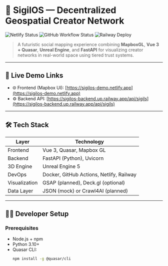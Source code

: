 # 🧿 SigilOS — Decentralized Geospatial Creator Network

![Netlify Status](https://api.netlify.com/api/v1/badges/YOUR_BADGE_ID/deploy-status)
![GitHub Workflow Status](https://github.com/YOUR_GITHUB_USERNAME/sigilos-app/actions/workflows/netlify-deploy.yml/badge.svg)
![Railway Deploy](https://img.shields.io/badge/Railway-Deployed-success?style=flat&logo=railway)

> A futuristic social mapping experience combining **MapboxGL**, **Vue 3 + Quasar**, **Unreal Engine**, and **FastAPI** for visualizing creator networks in real-world space using tiered trust systems.

---

## 🚀 Live Demo Links

- 🌐 Frontend (Mapbox UI): [https://sigilos-demo.netlify.app](https://sigilos-demo.netlify.app)
- ⚙️ Backend API: [https://sigilos-backend.up.railway.app/api/sigils](https://sigilos-backend.up.railway.app/api/sigils)

---

## 🛠 Tech Stack

| Layer        | Technology                  |
|--------------|------------------------------|
| Frontend     | Vue 3, Quasar, Mapbox GL     |
| Backend      | FastAPI (Python), Uvicorn    |
| 3D Engine    | Unreal Engine 5              |
| DevOps       | Docker, GitHub Actions, Netlify, Railway |
| Visualization| GSAP (planned), Deck.gl (optional) |
| Data Layer   | JSON (mock) or Crawl4AI (planned) |

---

## 🧑‍💻 Developer Setup

### Prerequisites

- Node.js + npm
- Python 3.10+
- Quasar CLI:  
  ```bash
  npm install -g @quasar/cli
  ```